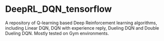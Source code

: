 # DeepRL_DQN_tensorflow
A repository of Q-learning based Deep Reinforcement learning algorithms, including Linear DQN, DQN with experience reply, Dueling DQN and Double Dueling DQN. Mostly tested on Gym environments.
